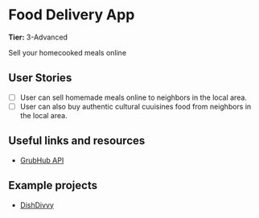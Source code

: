 # Food Delivery App

**Tier:** 3-Advanced

Sell your homecooked meals online

## User Stories

-   [ ] User can sell homemade meals online to neighbors in the local area.
-   [ ] User can also buy authentic cultural cuuisines food from neighbors in the local area.

## Useful links and resources

-   [GrubHub API](https://www.programmableweb.com/api/grubhub)

## Example projects

-   [DishDivvy](https://play.google.com/store/apps/details?id=com.dishdivvy.ionic&hl=en_US&gl=US)